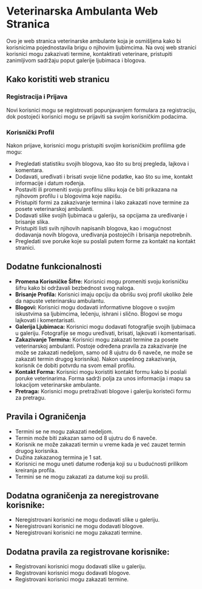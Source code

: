 # Veterinarska Ambulanta Web Stranica

Ovo je web stranica veterinarske ambulante koja je osmišljena kako bi korisnicima pojednostavila brigu o njihovim ljubimcima. Na ovoj web stranici korisnici mogu zakazivati termine, kontaktirati veterinare, pristupiti zanimljivom sadržaju poput galerije ljubimaca i blogova.

## Kako koristiti web stranicu
### Registracija i Prijava
Novi korisnici mogu se registrovati popunjavanjem formulara za registraciju, dok postojeći korisnici mogu se prijaviti sa svojim korisničkim podacima.

### Korisnički Profil
Nakon prijave, korisnici mogu pristupiti svojim korisničkim profilima gde mogu:
- Pregledati statistiku svojih blogova, kao što su broj pregleda, lajkova i komentara.
- Dodavati, uređivati i brisati svoje lične podatke, kao što su ime, kontakt informacije i datum rođenja.
- Postaviti ili promeniti svoju profilnu sliku koja će biti prikazana na njihovom profilu i u blogovima koje napišu.
- Pristupiti formi za zakazivanje termina i lako zakazati nove termine za posete veterinarskoj ambulanti.
- Dodavati slike svojih ljubimaca u galeriju, sa opcijama za uređivanje i brisanje slika.
- Pristupiti listi svih njihovih napisanih blogova, kao i mogućnost dodavanja novih blogova, uređivanja postojećih i brisanja nepotrebnih.
- Pregledati sve poruke koje su poslali putem forme za kontakt na kontakt stranici.

## Dodatne funkcionalnosti
- **Promena Korisničke Šifre:** Korisnici mogu promeniti svoju korisničku šifru kako bi održavali bezbednost svog naloga.
- **Brisanje Profila:** Korisnici imaju opciju da obrišu svoj profil ukoliko žele da napuste veterinarsku ambulantu.
- **Blogovi:** Korisnici mogu dodavati informativne blogove o svojim iskustvima sa ljubimcima, lečenju, ishrani i slično. Blogovi se mogu lajkovati i komentarisati.
- **Galerija Ljubimaca:** Korisnici mogu dodavati fotografije svojih ljubimaca u galeriju. Fotografije se mogu uređivati, brisati, lajkovati i komentarisati.
- **Zakazivanje Termina:** Korisnici mogu zakazati termine za posete veterinarskoj ambulanti. Postoje određena pravila za zakazivanje (ne može se zakazati nedeljom, samo od 8 ujutru do 6 naveče, ne može se zakazati termin drugog korisnika). Nakon uspešnog zakazivanja, korisnik će dobiti potvrdu na svom email profilu.
- **Kontakt Forma:** Korisnici mogu koristiti kontakt formu kako bi poslali poruke veterinarima. Forma sadrži polja za unos informacija i mapu sa lokacijom veterinarske ambulante.
- **Pretraga:** Korisnici mogu pretraživati blogove i galeriju koristeći formu za pretragu.

## Pravila i Ograničenja
- Termini se ne mogu zakazati nedeljom.
- Termin može biti zakazan samo od 8 ujutru do 6 naveče.
- Korisnik ne može zakazati termin u vreme kada je već zauzet termin drugog korisnika.
- Dužina zakazanog termina je 1 sat.
- Korisnici ne mogu uneti datume rođenja koji su u budućnosti prilikom kreiranja profila.
- Termini se ne mogu zakazati za datume koji su prošli.

## Dodatna ograničenja za neregistrovane korisnike:
- Neregistrovani korisnici ne mogu dodavati slike u galeriju.
- Neregistrovani korisnici ne mogu dodavati blogove.
- Neregistrovani korisnici ne mogu zakazati termine.

## Dodatna pravila za registrovane korisnike:
- Registrovani korisnici mogu dodavati slike u galeriju.
- Registrovani korisnici mogu dodavati blogove.
- Registrovani korisnici mogu zakazati termine.
